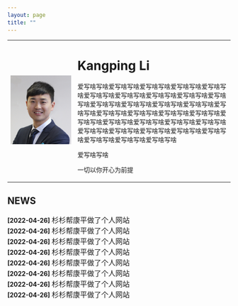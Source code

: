 ```yaml
---
layout: page
title: ""
---
```


<table border="0" style="overflow:hidden">
  <tr>
    <td width="30%">
      <img src="/zhengjianzhao.jpg" width="100%">   
    </td>
    <td width="70%">
      <h1>Kangping Li</h1>
      <p>爱写啥写啥爱写啥写啥爱写啥写啥爱写啥写啥爱写啥写啥爱写啥写啥爱写啥写啥爱写啥写啥爱写啥写啥爱写啥写啥爱写啥写啥爱写啥写啥爱写啥写啥爱写啥写啥爱写啥写啥爱写啥写啥爱写啥写啥爱写啥写啥爱写啥写啥爱写啥写啥爱写啥写啥爱写啥写啥爱写啥写啥爱写啥写啥爱写啥写啥爱写啥写啥爱写啥写啥爱写啥写啥爱写啥写啥爱写啥写啥爱写啥写啥爱写啥写啥</p>
      <p>爱写啥写啥</p>
      <p>一切以你开心为前提</p>
     </td>
      </tr>     
</table>
  

## NEWS
**\[2022\-04\-26\]** <font size=3>杉杉帮康平做了个人网站</font><br>
**\[2022\-04\-26\]** <font size=3>杉杉帮康平做了个人网站</font><br>
**\[2022\-04\-26\]** <font size=3>杉杉帮康平做了个人网站</font><br>
**\[2022\-04\-26\]** <font size=3>杉杉帮康平做了个人网站</font><br>
**\[2022\-04\-26\]** <font size=3>杉杉帮康平做了个人网站</font><br>
**\[2022\-04\-26\]** <font size=3>杉杉帮康平做了个人网站</font><br>
**\[2022\-04\-26\]** <font size=3>杉杉帮康平做了个人网站</font><br>
**\[2022\-04\-26\]** <font size=3>杉杉帮康平做了个人网站</font><br>
